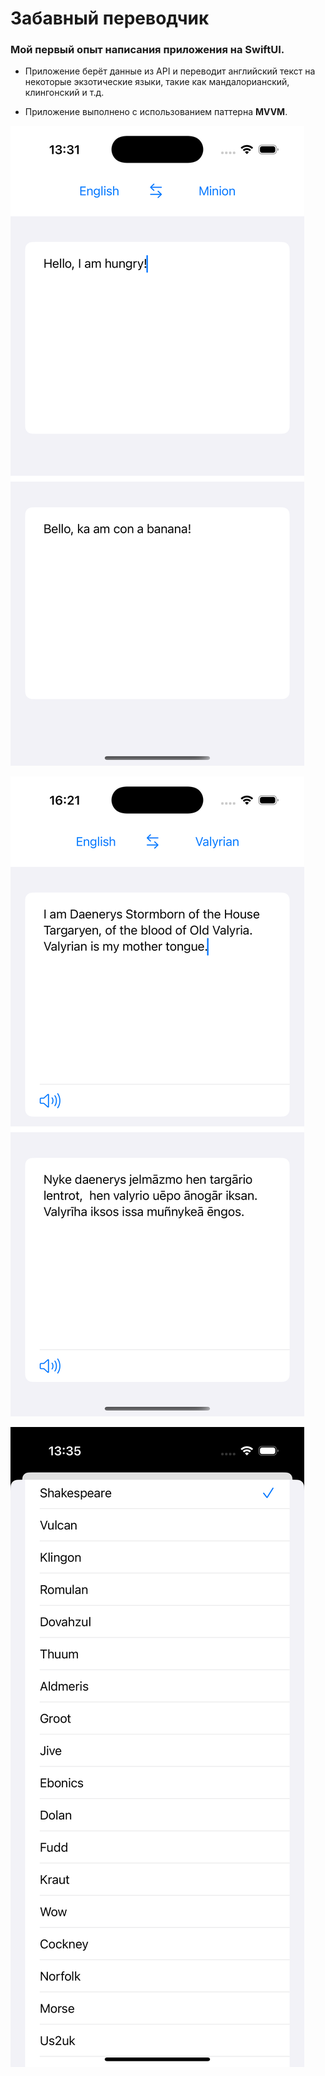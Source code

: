 # Забавный переводчик

### Мой первый опыт написания приложения на SwiftUI.

- Приложение берёт данные из API и переводит английский текст на некоторые экзотические языки, такие как мандалорианский, клингонский и т.д.

- Приложение выполнено с использованием паттерна **MVVM**.

![](screenshots/screenshot-02.png)

![](screenshots/screenshot-09.png)

![](screenshots/screenshot-07.png)
